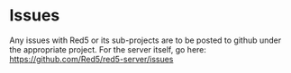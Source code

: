 # Issues #

Any issues with Red5 or its sub-projects are to be posted to github under the appropriate project. For the server itself, go here: https://github.com/Red5/red5-server/issues